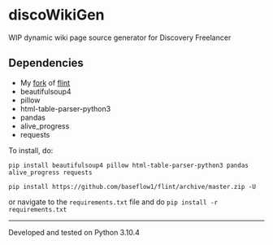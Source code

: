 # discoWikiGen
WIP dynamic wiki page source generator for Discovery Freelancer 


## Dependencies
- My [fork](https://github.com/BASEFlow1/flint) of [flint](https://github.com/biqqles/flint)
- beautifulsoup4
- pillow
- html-table-parser-python3
- pandas
- alive_progress
- requests

To install, do:

`pip install beautifulsoup4 pillow html-table-parser-python3 pandas alive_progress requests`

`pip install https://github.com/baseflow1/flint/archive/master.zip -U`

or navigate to the `requirements.txt` file and do `pip install -r requirements.txt`

---

Developed and tested on Python 3.10.4
